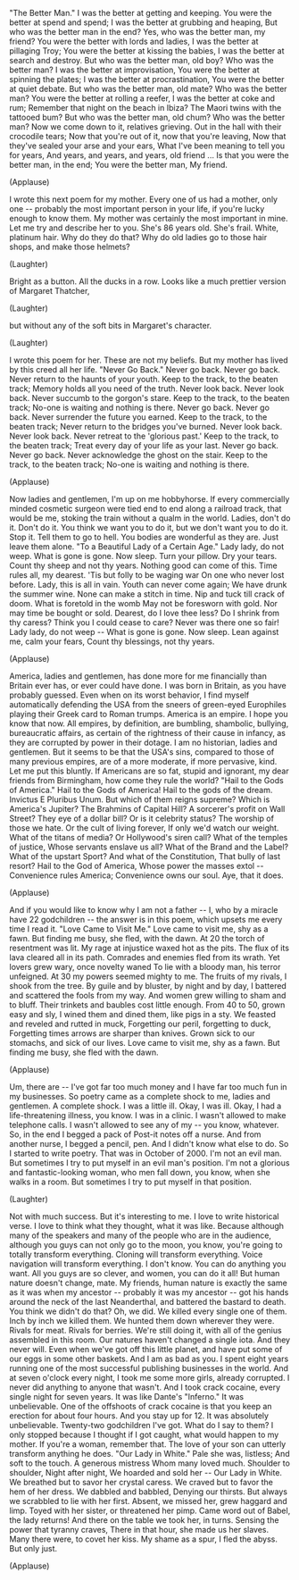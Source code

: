 
&quot;The Better Man.&quot;
I was the better at getting and keeping.
You were the better at spend and spend;
I was the better at grubbing and heaping,
But who was the better man in the end?
Yes, who was the better man, my friend?
You were the better with lords and ladies,
I was the better at pillaging Troy;
You were the better at kissing the babies,
I was the better at search and destroy.
But who was the better man, old boy?
Who was the better man?
I was the better at improvisation,
You were the better at spinning the plates;
I was the better at procrastination,
You were the better at quiet debate.
But who was the better man, old mate?
Who was the better man?
You were the better at rolling a reefer,
I was the better at coke and rum;
Remember that night on the beach in Ibiza?
The Maori twins
with the tattooed bum?
But who was the better man, old chum?
Who was the better man?
Now we come down to it, relatives grieving.
Out in the hall with their crocodile tears;
Now that you&#39;re out of it, now that you&#39;re leaving,
Now that they&#39;ve sealed your arse and your ears,
What I&#39;ve been meaning to tell you for years,
And years, and years, and years, old friend ...
Is that you were the better man, in the end;
You were the better man,
My friend.

(Applause)

I wrote this next poem for my mother.
Every one of us had a mother,
only one --
probably the most important person in your life,
if you&#39;re lucky enough to know them.
My mother was certainly the most important in mine.
Let me try and describe her to you.
She&#39;s 86 years old. She&#39;s frail.
White, platinum hair.
Why do they do that? Why do old ladies go to those hair shops,
and make those helmets?

(Laughter)

Bright as a button. All the ducks in a row.
Looks like a much prettier version
of Margaret Thatcher,

(Laughter)

but without any of the soft bits in Margaret&#39;s character.

(Laughter)

I wrote this poem for her. These are not my beliefs.
But my mother has lived by this creed
all her life.
&quot;Never Go Back.&quot;
Never go back. Never go back.
Never return to the haunts of your youth.
Keep to the track, to the beaten track;
Memory holds all you need of the truth.
Never look back. Never look back.
Never succumb to the gorgon&#39;s stare.
Keep to the track, to the beaten track;
No-one is waiting and nothing is there.
Never go back. Never go back.
Never surrender the future you earned.
Keep to the track, to the beaten track;
Never return to the bridges you&#39;ve burned.
Never look back. Never look back.
Never retreat to the &#39;glorious past.&#39;
Keep to the track, to the beaten track;
Treat every day of your life as your last.
Never go back. Never go back.
Never acknowledge the ghost on the stair.
Keep to the track, to the beaten track;
No-one is waiting and nothing is there.

(Applause)

Now ladies and gentlemen, I&#39;m up on me hobbyhorse.
If every commercially minded cosmetic surgeon
were tied end to end along a railroad track,
that would be me,
stoking the train
without a qualm in the world.
Ladies, don&#39;t do it.
Don&#39;t do it.
You think we want you to do it, but we don&#39;t want you to do it.
Stop it.
Tell them to go to hell.
You bodies are wonderful as they are.
Just leave them alone.
&quot;To a Beautiful Lady of a Certain Age.&quot;
Lady lady, do not weep.
What is gone is gone. Now sleep.
Turn your pillow. Dry your tears.
Count thy sheep and not thy years.
Nothing good can come of this.
Time rules all, my dearest.
&#39;Tis but folly to be waging war
On one who never lost before.
Lady, this is all in vain.
Youth can never come again;
We have drunk the summer wine.
None can make a stitch in time.
Nip and tuck till crack of doom.
What is foretold in the womb
May not be foresworn with gold.
Nor may time be bought or sold.
Dearest, do I love thee less?
Do I shrink from thy caress?
Think you I could cease to care?
Never was there one so fair!
Lady lady, do not weep --
What is gone is gone. Now sleep.
Lean against me, calm your fears,
Count thy blessings, not thy years.

(Applause)

America, ladies and gentlemen, has done more for me financially than Britain
ever has, or ever could have done.
I was born in Britain, as you have probably guessed.
Even when on its worst behavior,
I find myself automatically defending the USA
from the sneers of green-eyed Europhiles
playing their Greek card to Roman trumps.
America is an empire.
I hope you know that now.
All empires, by definition, are bumbling,
shambolic, bullying, bureaucratic affairs,
as certain of the rightness of their cause in infancy,
as they are corrupted by power in their dotage.
I am no historian, ladies and gentlemen.
But it seems to be that the USA&#39;s sins,
compared to those of many previous empires,
are of a more moderate,
if more pervasive, kind.
Let me put this bluntly.
If Americans are so fat,
stupid and ignorant,
my dear friends from Birmingham,
how come they rule the world?
&quot;Hail to the Gods of America.&quot;
Hail to the Gods of America!
Hail to the gods of the dream.
Invictus E Pluribus Unum.
But which of them reigns supreme?
Which is America&#39;s Jupiter?
The Brahmins of Capital Hill?
A sorcerer&#39;s profit on Wall Street?
They eye of a dollar bill?
Or is it celebrity status?
The worship of those we hate.
Or the cult of living forever,
If only we&#39;d watch our weight.
What of the titans of media?
Or Hollywood&#39;s siren call?
What of the temples of justice,
Whose servants enslave us all?
What of the Brand and the Label?
What of the upstart Sport?
And what of the Constitution,
That bully of last resort?
Hail to the God of America,
Whose power the masses extol --
Convenience rules America;
Convenience owns our soul.
Aye, that it does.

(Applause)

And if you would like to know why I am not a father --
I, who by a miracle have 22 godchildren --
the answer is in this poem,
which upsets me every time I read it.
&quot;Love Came to Visit Me.&quot;
Love came to visit me,
shy as a fawn.
But finding me busy,
she fled, with the dawn.
At 20 the torch of resentment was lit.
My rage at injustice
waxed hot as the pits.
The flux of its lava cleared all in its path.
Comrades and enemies fled from its wrath.
Yet lovers grew wary, once novelty waned
To lie with a bloody man,
his terror unfeigned.
At 30 my powers seemed mighty to me.
The fruits of my rivals, I shook from the tree.
By guile and by bluster,
by night and by day,
I battered and scattered the fools from my way.
And women grew willing to sham and to bluff.
Their trinkets and baubles cost little enough.
From 40 to 50, grown easy and sly,
I wined them and dined them, like pigs in a sty.
We feasted and reveled and rutted in muck,
Forgetting our peril, forgetting to duck,
Forgetting times arrows are sharper than knives.
Grown sick to our stomachs,
and sick of our lives.
Love came to visit me,
shy as a fawn.
But finding me busy,
she fled with the dawn.

(Applause)

Um, there are --
I&#39;ve got far too much money and I have far too much fun
in my businesses.
So poetry came as a complete shock to me, ladies and gentlemen.
A complete shock. I was a little ill.
Okay, I was ill.
Okay, I had a life-threatening illness, you know.
I was in a clinic. I wasn&#39;t allowed to make telephone calls.
I wasn&#39;t allowed to see any of my -- you know, whatever.
So, in the end I begged a pack of Post-it notes off a nurse.
And from another nurse, I begged a pencil, pen.
And I didn&#39;t know what else to do. So I started to write poetry.
That was in October of 2000.
I&#39;m not an evil man.
But sometimes I try to put myself in an evil man&#39;s position.
I&#39;m not a glorious and fantastic-looking woman,
who men fall down, you know, when she walks in a room.
But sometimes I try to put myself in that position.

(Laughter)

Not with much success.
But it&#39;s interesting to me. I love to write historical verse.
I love to think what they thought, what it was like.
Because although
many of the speakers and many of the people who are in the audience,
although you guys can not only go to the moon,
you know, you&#39;re going to totally transform everything.
Cloning will transform everything. Voice navigation will transform everything.
I don&#39;t know. You can do anything you want.
All you guys are so clever, and women, you can do it all!
But human nature doesn&#39;t change, mate.
My friends, human nature is exactly the same as it was
when my ancestor --
probably it was my ancestor --
got his hands around the neck of the last Neanderthal,
and battered the bastard to death.
You think we didn&#39;t do that?
Oh, we did.
We killed every single one of them.
Inch by inch we killed them.
We hunted them down wherever they were.
Rivals for meat. Rivals for berries.
We&#39;re still doing it,
with all of the genius assembled in this room.
Our natures haven&#39;t changed a single iota.
And they never will.
Even when we&#39;ve got off this little planet,
and have put some of our eggs in some other baskets.
And I am as bad as you.
I spent eight years
running one of the most successful publishing businesses in the world.
And at seven o&#39;clock every night,
I took me some more girls, already corrupted.
I never did anything to anyone that wasn&#39;t.
And I took crack cocaine,
every single night for seven years.
It was like Dante&#39;s &quot;Inferno.&quot;
It was unbelievable.
One of the offshoots of crack cocaine is that you keep an erection
for about four hours.
And you stay up for 12.
It was absolutely unbelievable.
Twenty-two godchildren I&#39;ve got.
What do I say to them?
I only stopped because I thought if I got caught,
what would happen to my mother.
If you&#39;re a woman, remember that.
The love of your son
can utterly transform anything he does.
&quot;Our Lady in White.&quot;
Pale she was, listless;
And soft to the touch.
A generous mistress Whom many loved much.
Shoulder to shoulder, Night after night,
We hoarded and sold her --
Our Lady in White.
We breathed but to savor
her crystal caress.
We craved but to favor the hem of her dress.
We dabbled and babbled,
Denying our thirsts.
But always we scrabbled
to lie with her first.
Absent, we missed her,
grew haggard and limp.
Toyed with her sister,
or threatened her pimp.
Came word out of Babel, the lady returns!
And there on the table we took her, in turns.
Sensing the power that tyranny craves,
There in that hour, she made us her slaves.
Many there were, to covet her kiss.
My shame as a spur,
I fled the abyss.
But only just.

(Applause)

